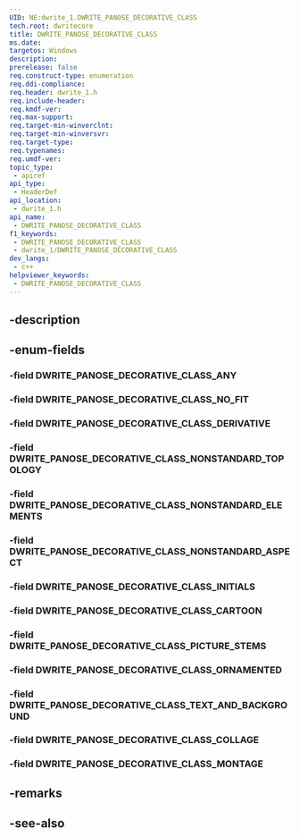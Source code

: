```yaml
---
UID: NE:dwrite_1.DWRITE_PANOSE_DECORATIVE_CLASS
tech.root: dwritecore
title: DWRITE_PANOSE_DECORATIVE_CLASS
ms.date: 
targetos: Windows
description: 
prerelease: false
req.construct-type: enumeration
req.ddi-compliance: 
req.header: dwrite_1.h
req.include-header: 
req.kmdf-ver: 
req.max-support: 
req.target-min-winverclnt: 
req.target-min-winversvr: 
req.target-type: 
req.typenames: 
req.umdf-ver: 
topic_type:
 - apiref
api_type:
 - HeaderDef
api_location:
 - dwrite_1.h
api_name:
 - DWRITE_PANOSE_DECORATIVE_CLASS
f1_keywords:
 - DWRITE_PANOSE_DECORATIVE_CLASS
 - dwrite_1/DWRITE_PANOSE_DECORATIVE_CLASS
dev_langs:
 - c++
helpviewer_keywords:
 - DWRITE_PANOSE_DECORATIVE_CLASS
---
```


## -description

## -enum-fields

### -field DWRITE_PANOSE_DECORATIVE_CLASS_ANY

### -field DWRITE_PANOSE_DECORATIVE_CLASS_NO_FIT

### -field DWRITE_PANOSE_DECORATIVE_CLASS_DERIVATIVE

### -field DWRITE_PANOSE_DECORATIVE_CLASS_NONSTANDARD_TOPOLOGY

### -field DWRITE_PANOSE_DECORATIVE_CLASS_NONSTANDARD_ELEMENTS

### -field DWRITE_PANOSE_DECORATIVE_CLASS_NONSTANDARD_ASPECT

### -field DWRITE_PANOSE_DECORATIVE_CLASS_INITIALS

### -field DWRITE_PANOSE_DECORATIVE_CLASS_CARTOON

### -field DWRITE_PANOSE_DECORATIVE_CLASS_PICTURE_STEMS

### -field DWRITE_PANOSE_DECORATIVE_CLASS_ORNAMENTED

### -field DWRITE_PANOSE_DECORATIVE_CLASS_TEXT_AND_BACKGROUND

### -field DWRITE_PANOSE_DECORATIVE_CLASS_COLLAGE

### -field DWRITE_PANOSE_DECORATIVE_CLASS_MONTAGE

## -remarks

## -see-also

